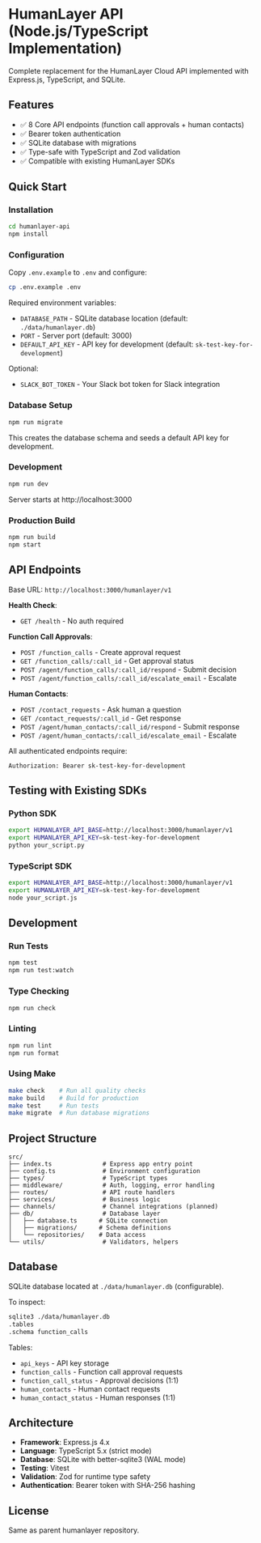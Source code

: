 # HumanLayer API (Node.js/TypeScript Implementation)

Complete replacement for the HumanLayer Cloud API implemented with Express.js, TypeScript, and SQLite.

## Features

- ✅ 8 Core API endpoints (function call approvals + human contacts)
- ✅ Bearer token authentication
- ✅ SQLite database with migrations
- ✅ Type-safe with TypeScript and Zod validation
- ✅ Compatible with existing HumanLayer SDKs

## Quick Start

### Installation

```bash
cd humanlayer-api
npm install
```

### Configuration

Copy `.env.example` to `.env` and configure:

```bash
cp .env.example .env
```

Required environment variables:

- `DATABASE_PATH` - SQLite database location (default: `./data/humanlayer.db`)
- `PORT` - Server port (default: 3000)
- `DEFAULT_API_KEY` - API key for development (default: `sk-test-key-for-development`)

Optional:

- `SLACK_BOT_TOKEN` - Your Slack bot token for Slack integration

### Database Setup

```bash
npm run migrate
```

This creates the database schema and seeds a default API key for development.

### Development

```bash
npm run dev
```

Server starts at http://localhost:3000

### Production Build

```bash
npm run build
npm start
```

## API Endpoints

Base URL: `http://localhost:3000/humanlayer/v1`

**Health Check**:

- `GET /health` - No auth required

**Function Call Approvals**:

- `POST /function_calls` - Create approval request
- `GET /function_calls/:call_id` - Get approval status
- `POST /agent/function_calls/:call_id/respond` - Submit decision
- `POST /agent/function_calls/:call_id/escalate_email` - Escalate

**Human Contacts**:

- `POST /contact_requests` - Ask human a question
- `GET /contact_requests/:call_id` - Get response
- `POST /agent/human_contacts/:call_id/respond` - Submit response
- `POST /agent/human_contacts/:call_id/escalate_email` - Escalate

All authenticated endpoints require:

```
Authorization: Bearer sk-test-key-for-development
```

## Testing with Existing SDKs

### Python SDK

```bash
export HUMANLAYER_API_BASE=http://localhost:3000/humanlayer/v1
export HUMANLAYER_API_KEY=sk-test-key-for-development
python your_script.py
```

### TypeScript SDK

```bash
export HUMANLAYER_API_BASE=http://localhost:3000/humanlayer/v1
export HUMANLAYER_API_KEY=sk-test-key-for-development
node your_script.js
```

## Development

### Run Tests

```bash
npm test
npm run test:watch
```

### Type Checking

```bash
npm run check
```

### Linting

```bash
npm run lint
npm run format
```

### Using Make

```bash
make check    # Run all quality checks
make build    # Build for production
make test     # Run tests
make migrate  # Run database migrations
```

## Project Structure

```
src/
├── index.ts              # Express app entry point
├── config.ts             # Environment configuration
├── types/                # TypeScript types
├── middleware/           # Auth, logging, error handling
├── routes/               # API route handlers
├── services/             # Business logic
├── channels/             # Channel integrations (planned)
├── db/                   # Database layer
│   ├── database.ts      # SQLite connection
│   ├── migrations/      # Schema definitions
│   └── repositories/    # Data access
└── utils/                # Validators, helpers
```

## Database

SQLite database located at `./data/humanlayer.db` (configurable).

To inspect:

```bash
sqlite3 ./data/humanlayer.db
.tables
.schema function_calls
```

Tables:

- `api_keys` - API key storage
- `function_calls` - Function call approval requests
- `function_call_status` - Approval decisions (1:1)
- `human_contacts` - Human contact requests
- `human_contact_status` - Human responses (1:1)

## Architecture

- **Framework**: Express.js 4.x
- **Language**: TypeScript 5.x (strict mode)
- **Database**: SQLite with better-sqlite3 (WAL mode)
- **Testing**: Vitest
- **Validation**: Zod for runtime type safety
- **Authentication**: Bearer token with SHA-256 hashing

## License

Same as parent humanlayer repository.
